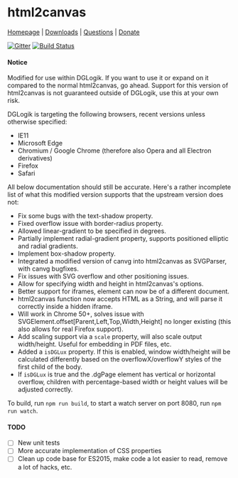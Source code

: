 html2canvas
===========

[Homepage](http://html2canvas.hertzen.com) | [Downloads](https://github.com/niklasvh/html2canvas/releases) | [Questions](http://stackoverflow.com/questions/tagged/html2canvas?sort=newest) | [Donate](https://www.gittip.com/niklasvh/)

[![Gitter](https://badges.gitter.im/Join%20Chat.svg)](https://gitter.im/niklasvh/html2canvas?utm_source=badge&utm_medium=badge&utm_campaign=pr-badge) [![Build Status](https://travis-ci.org/niklasvh/html2canvas.png)](https://travis-ci.org/niklasvh/html2canvas)

#### Notice ####

Modified for use within DGLogik. If you want to use it or expand on it compared to the normal html2canvas, go ahead. Support for this version of html2canvas is not guaranteed outside of DGLogik, use this at your own risk.

DGLogik is targeting the following browsers, recent versions unless otherwise specified:

- IE11
- Microsoft Edge
- Chromium / Google Chrome (therefore also Opera and all Electron derivatives)
- Firefox
- Safari

All below documentation should still be accurate. Here's a rather incomplete list of what this modified version supports that the upstream version does not:

- Fix some bugs with the text-shadow property.
- Fixed overflow issue with border-radius property.
- Allowed linear-gradient to be specified in degrees.
- Partially implement radial-gradient property, supports positioned elliptic and radial gradients.
- Implement box-shadow property.
- Integrated a modified version of canvg into html2canvas as SVGParser, with canvg bugfixes.
- Fix issues with SVG overflow and other positioning issues.
- Allow for specifying width and height in html2canvas's options.
- Better support for iframes, element can now be of a different document.
- html2canvas function now accepts HTML as a String, and will parse it correctly inside a hidden iframe.
- Will work in Chrome 50+, solves issue with SVGElement.offset[Parent,Left,Top,Width,Height] no longer existing (this also allows for real Firefox support).
- Add scaling support via a `scale` property, will also scale output width/height. Useful for embedding in PDF files, etc.
- Added a `isDGLux` property. If this is enabled, window width/height will be calculated differently based on the overflowX/overflowY styles of the first child of the body.
- If `isDGLux` is true and the .dgPage element has vertical or horizontal overflow, children with percentage-based width or height
values will be adjusted correctly.

To build, run `npm run build`, to start a watch server on port 8080, run `npm run watch`.

#### TODO ####

- [ ] New unit tests
- [ ] More accurate implementation of CSS properties
- [ ] Clean up code base for ES2015, make code a lot easier to read, remove a lot of hacks, etc.
